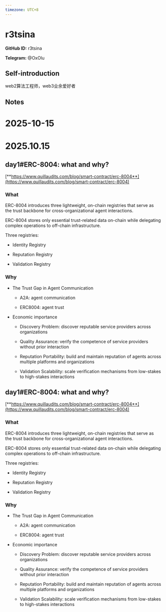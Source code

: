 ```yaml
---
timezone: UTC+8
---
```


# r3tsina

**GitHub ID:** r3tsina

**Telegram:** @OxOlu

## Self-introduction

web2算法工程师，web3业余爱好者

## Notes
<!-- Content_START -->
# 2025-10-15
<!-- DAILY_CHECKIN_2025-10-15_START -->


# 2025.10.15
<!-- DAILY_CHECKIN_2025-10-15_START -->
## **day1#ERC-8004: what and why?**

[**https://www.quillaudits.com/blog/smart-contract/erc-8004**](https://www.quillaudits.com/blog/smart-contract/erc-8004)

### What

ERC-8004 introduces three lightweight, on-chain registries that serve as the trust backbone for cross-organizational agent interactions.

ERC-8004 stores only essential trust-related data on-chain while delegating complex operations to off-chain infrastructure.

Three registries:

-   Identity Registry 
    
-   Reputation Registry
    
-   Validation Registry
    

### Why

-   The Trust Gap in Agent Communication
    
    -   A2A: agent communication
        
    -   ERC8004: agent trust
        
-   Economic importance
    
    -   Discovery Problem: discover reputable service providers across organizations
        
    -   Quality Assurance: verify the competence of service providers without prior interaction
        
    -   Reputation Portability: build and maintain reputation of agents across multiple platforms and organizations
        
    -   Validation Scalability: scale verification mechanisms from low-stakes to high-stakes interactions
<!-- DAILY_CHECKIN_2025-10-15_END -->
<!-- Content_END -->
## **day1#ERC-8004: what and why?**

[**https://www.quillaudits.com/blog/smart-contract/erc-8004**](https://www.quillaudits.com/blog/smart-contract/erc-8004)

### What

ERC-8004 introduces three lightweight, on-chain registries that serve as the trust backbone for cross-organizational agent interactions.

ERC-8004 stores only essential trust-related data on-chain while delegating complex operations to off-chain infrastructure.

Three registries:

-   Identity Registry 
    
-   Reputation Registry
    
-   Validation Registry
    

### Why

-   The Trust Gap in Agent Communication
    
    -   A2A: agent communication
        
    -   ERC8004: agent trust
        
-   Economic importance
    
    -   Discovery Problem: discover reputable service providers across organizations
        
    -   Quality Assurance: verify the competence of service providers without prior interaction
        
    -   Reputation Portability: build and maintain reputation of agents across multiple platforms and organizations
        
    -   Validation Scalability: scale verification mechanisms from low-stakes to high-stakes interactions
<!-- DAILY_CHECKIN_2025-10-15_END -->



<!-- Content_END -->
